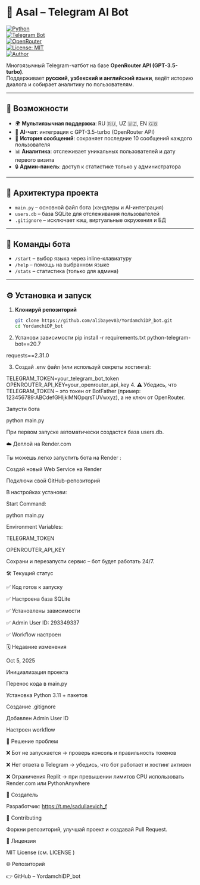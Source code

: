 # 🤖 Asal – Telegram AI Bot

[![Python](https://img.shields.io/badge/python-3.11-blue.svg)](https://www.python.org/)  
[![Telegram Bot](https://img.shields.io/badge/Telegram-Bot-blue?logo=telegram)](https://t.me/YordamchiDP_bot)  
[![OpenRouter](https://img.shields.io/badge/OpenRouter-GPT--3.5--turbo-orange)](https://openrouter.ai/)  
[![License: MIT](https://img.shields.io/badge/license-MIT-green.svg)](./LICENSE)  
[![Author](https://img.shields.io/badge/Made%20by-@sadullaevich__f-blueviolet?logo=telegram)](https://t.me/sadullaevich_f)

Многоязычный Telegram-чатбот на базе **OpenRouter API (GPT-3.5-turbo)**.  
Поддерживает **русский, узбекский и английский языки**, ведёт историю диалога и собирает аналитику по пользователям.  

---

## 🚀 Возможности

- 🌍 **Мультиязычная поддержка**: RU 🇷🇺, UZ 🇺🇿, EN 🇬🇧  
- 🤝 **AI-чат**: интеграция с GPT-3.5-turbo (OpenRouter API)  
- 💬 **История сообщений**: сохраняет последние 10 сообщений каждого пользователя  
- 📊 **Аналитика**: отслеживает уникальных пользователей и дату первого визита  
- 🔒 **Админ-панель**: доступ к статистике только у администратора  

---

## 📂 Архитектура проекта

- `main.py` – основной файл бота (хэндлеры и AI-интеграция)  
- `users.db` – база SQLite для отслеживания пользователей  
- `.gitignore` – исключает кэш, виртуальные окружения и БД  

---

## 📜 Команды бота

- `/start` – выбор языка через inline-клавиатуру  
- `/help` – помощь на выбранном языке  
- `/stats` – статистика (только для админа)  

---

## ⚙️ Установка и запуск

1. **Клонируй репозиторий**  
   ```bash
   git clone https://github.com/alibayev03/YordamchiDP_bot.git
   cd YordamchiDP_bot

2. Установи зависимости
pip install -r requirements.txt
python-telegram-bot==20.7

requests==2.31.0

3. Создай .env файл (или используй секреты хостинга):

TELEGRAM_TOKEN=your_telegram_bot_token
OPENROUTER_API_KEY=your_openrouter_api_key
4. ⚠️ Убедись, что TELEGRAM_TOKEN – это токен от BotFather
(пример: 123456789:ABCdefGHIjklMNOpqrsTUVwxyz),
а не ключ от OpenRouter.

Запусти бота

python main.py


При первом запуске автоматически создастся база users.db.

☁️ Деплой на Render.com

Ты можешь легко запустить бота на Render
:

Создай новый Web Service на Render

Подключи свой GitHub-репозиторий

В настройках установи:

Start Command:

python main.py


Environment Variables:

TELEGRAM_TOKEN

OPENROUTER_API_KEY

Сохрани и перезапусти сервис – бот будет работать 24/7.

🛠️ Текущий статус

✅ Код готов к запуску

✅ Настроена база SQLite

✅ Установлены зависимости

✅ Admin User ID: 293349337

✅ Workflow настроен

🗓️ Недавние изменения

Oct 5, 2025

Инициализация проекта

Перенос кода в main.py

Установка Python 3.11 + пакетов

Создание .gitignore

Добавлен Admin User ID

Настроен workflow

🔧 Решение проблем

❌ Бот не запускается → проверь консоль и правильность токенов

❌ Нет ответа в Telegram → убедись, что бот работает и хостинг активен

❌ Ограничения Replit → при превышении лимитов CPU использовать Render.com или PythonAnywhere

👤 Создатель

Разработчик: https://t.me/sadullaevich_f

🤝 Contributing

Форкни репозиторий, улучшай проект и создавай Pull Request.

📄 Лицензия

MIT License (см. LICENSE
)

🌐 Репозиторий

👉 GitHub – YordamchiDP_bot
